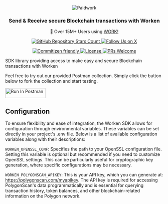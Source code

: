<p align="center">
  <img src="https://zrcdn.net/images/logos/paidwork/paidwork-logo-header-mobile-bitlabs.png" alt="Paidwork" />
</p>

<h3 align="center">
  Send & Receive secure Blockchain transactions with Worken
</h3>
<p align="center">
  🚀 Over 15M+ Users using <a href="https://www.paidwork.com/?utm_source=github.com&utm_medium=referral&utm_campaign=readme">WORK!</a>
</p>

<p align="center">
  <a href="https://github.com/paidworkco/worken-sdk-php">
    <img alt="GitHub Repository Stars Count" src="https://img.shields.io/github/stars/paidworkco/worken-sdk-php?style=social" />
  </a>
    <a href="https://x.com/paidworkco">
        <img alt="Follow Us on X" src="https://img.shields.io/twitter/follow/paidworkco?style=social" />
    </a>
</p>
<p align="center">
    <a href="http://commitizen.github.io/cz-cli/">
        <img alt="Commitizen friendly" src="https://img.shields.io/badge/commitizen-friendly-brightgreen.svg" />
    </a>
    <a href="https://github.com/paidworkco/worken-sdk-php">
        <img alt="License" src="https://img.shields.io/github/license/paidworkco/worken-sdk-php" />
    </a>
    <a href="https://github.com/paidworkco/worken-sdk-php/pulls">
        <img alt="PRs Welcome" src="https://img.shields.io/badge/PRs-welcome-brightgreen.svg" />
    </a>
</p>

SDK library providing access to make easy and secure Blockchain transactions with Worken

Feel free to try out our provided Postman collection. Simply click the button below to fork the collection and start testing.<br>

[<img src="https://run.pstmn.io/button.svg" alt="Run In Postman" style="width: 128px; height: 32px;">](https://god.gw.postman.com/run-collection/32839969-fd54da1c-0e5b-43e8-9d89-8330e9bebf17?action=collection%2Ffork&source=rip_markdown&collection-url=entityId%3D32839969-fd54da1c-0e5b-43e8-9d89-8330e9bebf17%26entityType%3Dcollection%26workspaceId%3Dbeab0417-9a12-472d-8f22-3c7c478123a9)

## Configuration

To ensure flexibility and ease of integration, the Worken SDK allows for configuration through environmental variables. These variables can be set directly in your project's .env file. Below is a list of available configuration variables along with their descriptions:

`WORKEN_OPENSSL_CONF`: Specifies the path to your OpenSSL configuration file. Setting this variable is optional but recommended if you need to customize OpenSSL settings. This can be particularly useful for cryptographic key generation, where specific configurations may be necessary.

`WORKEN_POLYGONSCAN_APIKEY`: This is your API key, which you can generate at: https://polygonscan.com/myapikey. The API key is required for accessing PolygonScan's data programmatically and is essential for querying transaction history, token balances, and other blockchain-related information on the Polygon network.

